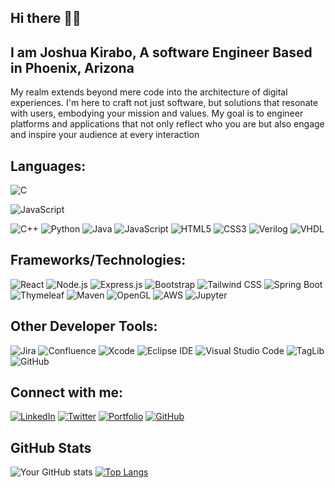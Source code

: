 ## Hi there 👋🏽

## I am Joshua Kirabo, A software Engineer Based in Phoenix, Arizona

My realm extends beyond mere code into the architecture of digital experiences. I'm here to craft not just software, but solutions that resonate with users, embodying your mission and values. My goal is to engineer platforms and applications that not only reflect who you are but also engage and inspire your audience at every interaction

## Languages:

![C](https://img.shields.io/badge/-C-A8B9CC?style=flat&logo=C&logoColor=white)


![JavaScript](https://img.shields.io/badge/-JavaScript-F7DF1E?style=flat-square&logo=javascript&logoColor=black)


![C++](https://img.shields.io/badge/-C++-00599C?style=flat&logo=cplusplus&logoColor=white)
![Python](https://img.shields.io/badge/-Python-3776AB?style=flat&logo=Python&logoColor=white)
![Java](https://img.shields.io/badge/-Java-ED8B00?style=flat&logo=java&logoColor=white)
![JavaScript](https://img.shields.io/badge/-JavaScript-F7DF1E?style=flat&logo=javascript&logoColor=black)
![HTML5](https://img.shields.io/badge/-HTML5-E34F26?style=flat&logo=html5&logoColor=white)
![CSS3](https://img.shields.io/badge/-CSS3-1572B6?style=flat&logo=css3&logoColor=white)
![Verilog](https://img.shields.io/badge/-Verilog-007ACC?style=flat&logo=Verilog&logoColor=white)
![VHDL](https://img.shields.io/badge/-VHDL-007ACC?style=flat&logo=VHDL&logoColor=white)

## Frameworks/Technologies:

![React](https://img.shields.io/badge/-React-61DAFB?style=flat&logo=react&logoColor=black)
![Node.js](https://img.shields.io/badge/-Node.js-339933?style=flat&logo=nodedotjs&logoColor=white)
![Express.js](https://img.shields.io/badge/-Express.js-000000?style=flat&logo=express&logoColor=white)
![Bootstrap](https://img.shields.io/badge/-Bootstrap-7952B3?style=flat&logo=bootstrap&logoColor=white)
![Tailwind CSS](https://img.shields.io/badge/-Tailwind_CSS-38B2AC?style=flat&logo=tailwind-css&logoColor=white)
![Spring Boot](https://img.shields.io/badge/-Spring_Boot-6DB33F?style=flat&logo=springboot&logoColor=white)
![Thymeleaf](https://img.shields.io/badge/-Thymeleaf-005F0F?style=flat&logo=Thymeleaf&logoColor=white)
![Maven](https://img.shields.io/badge/-Maven-C71A36?style=flat&logo=apache-maven&logoColor=white)
![OpenGL](https://img.shields.io/badge/-OpenGL-FFFFFF?style=flat&logo=opengl&logoColor=black)
![AWS](https://img.shields.io/badge/-AWS-232F3E?style=flat&logo=amazonaws&logoColor=white)
![Jupyter](https://img.shields.io/badge/-Jupyter-F37626?style=flat&logo=jupyter&logoColor=white)

## Other Developer Tools:

![Jira](https://img.shields.io/badge/-Jira-0052CC?style=flat&logo=jira&logoColor=white)
![Confluence](https://img.shields.io/badge/-Confluence-172B4D?style=flat&logo=confluence&logoColor=white)
![Xcode](https://img.shields.io/badge/Xcode-007ACC?style=for-the-badge&logo=Xcode&logoColor=white)
![Eclipse IDE](https://img.shields.io/badge/Eclipse-2C2255?style=for-the-badge&logo=eclipseide&logoColor=white)
![Visual Studio Code](https://img.shields.io/badge/Visual%20Studio%20Code-007ACC?style=for-the-badge&logo=visualstudiocode&logoColor=white)
![TagLib](https://img.shields.io/badge/TagLib-000000?style=for-the-badge)
![GitHub](https://img.shields.io/badge/GitHub-181717?style=for-the-badge&logo=github&logoColor=white)

## Connect with me:

[![LinkedIn](https://img.shields.io/badge/LinkedIn-0077B5?style=for-the-badge&logo=linkedin&logoColor=white)](https://www.linkedin.com/in/joshua-kisaku-kirabo/)
[![Twitter](https://img.shields.io/badge/Twitter-1DA1F2?style=for-the-badge&logo=twitter&logoColor=white)](https://twitter.com/yourtwitter)
[![Portfolio](https://img.shields.io/badge/Portfolio-0A0A0A?style=for-the-badge)](https://yourportfolio.com)
[![GitHub](https://img.shields.io/badge/GitHub-100000?style=for-the-badge&logo=github&logoColor=white)](https://github.com/JoshuaKirabo)




## GitHub Stats

![Your GitHub stats](https://github-readme-stats.vercel.app/api?username=JoshuaKirabo&show_icons=true)
[![Top Langs](https://github-readme-stats.vercel.app/api/top-langs/?username=JoshuaKirabo&layout=compact)](https://github.com/anuraghazra/github-readme-stats)




<!--
**JoshuaKirabo/JoshuaKirabo** is a ✨ _special_ ✨ repository because its `README.md` (this file) appears on your GitHub profile.

Here are some ideas to get you started:

- 🔭 I’m currently working on ...
- 🌱 I’m currently learning ...
- 👯 I’m looking to collaborate on ...
- 🤔 I’m looking for help with ...
- 💬 Ask me about ...
- 📫 How to reach me: ...
- 😄 Pronouns: ...
- ⚡ Fun fact: ...
-->
